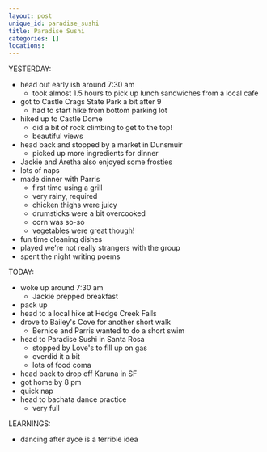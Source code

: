 ```yaml
---
layout: post
unique_id: paradise_sushi
title: Paradise Sushi
categories: []
locations: 
---
```


YESTERDAY:
* head out early ish around 7:30 am
  * took almost 1.5 hours to pick up lunch sandwiches from a local cafe
* got to Castle Crags State Park a bit after 9
  * had to start hike from bottom parking lot
* hiked up to Castle Dome
  * did a bit of rock climbing to get to the top!
  * beautiful views
* head back and stopped by a market in Dunsmuir
  * picked up more ingredients for dinner
* Jackie and Aretha also enjoyed some frosties
* lots of naps
* made dinner with Parris
  * first time using a grill
  * very rainy, required
  * chicken thighs were juicy
  * drumsticks were a bit overcooked
  * corn was so-so
  * vegetables were great though!
* fun time cleaning dishes
* played we're not really strangers with the group
* spent the night writing poems

TODAY:
* woke up around 7:30 am
  * Jackie prepped breakfast
* pack up
* head to a local hike at Hedge Creek Falls
* drove to Bailey's Cove for another short walk
  * Bernice and Parris wanted to do a short swim
* head to Paradise Sushi in Santa Rosa
  * stopped by Love's to fill up on gas
  * overdid it a bit
  * lots of food coma
* head back to drop off Karuna in SF
* got home by 8 pm
* quick nap
* head to bachata dance practice
  * very full

LEARNINGS:
* dancing after ayce is a terrible idea
